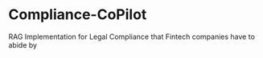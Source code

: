 # Compliance-CoPilot
RAG Implementation for Legal Compliance that Fintech companies have to abide by
